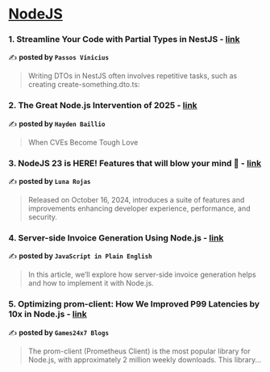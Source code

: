 
<h1><a href=https://medium.com/tag/nodejs/recommended target="_blank" rel="noopener noreferrer">NodeJS</a></h1>
<h3>1. Streamline Your Code with Partial Types in NestJS - <a href="https://medium.com/@passos.vinicius01/streamline-your-code-with-partial-types-in-nestjs-af7d63bd8174" target="_blank" rel="noopener noreferrer">link</a></h3>

✍️ **posted by `Passos Vinicius`**

<blockquote>Writing DTOs in NestJS often involves repetitive tasks, such as creating create-something.dto.ts:</blockquote>

<h3>2. The Great Node.js Intervention of 2025 - <a href="https://medium.com/@haydengpt/the-great-node-js-intervention-of-2025-24821f8d0cec" target="_blank" rel="noopener noreferrer">link</a></h3>

✍️ **posted by `Hayden Baillio`**

<blockquote>When CVEs Become Tough Love</blockquote>

<h3>3. NodeJS 23 is HERE! Features that will blow your mind 🤯 - <a href="https://medium.com/@Luna-Rojas/nodejs-23-is-here-features-that-will-blow-your-mind-0560ebfd8847" target="_blank" rel="noopener noreferrer">link</a></h3>

✍️ **posted by `Luna Rojas`**

<blockquote>Released on October 16, 2024, introduces a suite of features and improvements enhancing developer experience, performance, and security.</blockquote>

<h3>4. Server-side Invoice Generation Using Node.js - <a href="https://medium.com/javascript-in-plain-english/server-side-invoice-generation-using-node-js-a04896c8da81" target="_blank" rel="noopener noreferrer">link</a></h3>

✍️ **posted by `JavaScript in Plain English`**

<blockquote>In this article, we’ll explore how server-side invoice generation helps and how to implement it with Node.js.</blockquote>

<h3>5. Optimizing prom-client: How We Improved P99 Latencies by 10x in Node.js - <a href="https://medium.com/@Games24x7Tech/optimizing-prom-client-how-we-improved-p99-latencies-by-10x-in-node-js-c3c2f6c68297" target="_blank" rel="noopener noreferrer">link</a></h3>

✍️ **posted by `Games24x7 Blogs`**

<blockquote>The prom-client (Prometheus Client) is the most popular library for Node.js, with approximately 2 million weekly downloads. This library…</blockquote>

